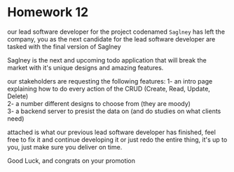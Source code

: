 # Homework 12
our lead software developer for the project codenamed `Saglney` has left the company, you as the next candidate for the lead software developer are tasked with the final version of Saglney

Saglney is the next and upcoming todo application that will break the market with it's unique designs and amazing features.

our stakeholders are requesting the following features:
1- an intro page explaining how to do every action of the CRUD (Create, Read, Update, Delete)   
2- a number different designs to choose from (they are moody)   
3- a backend server to presist the data on (and do studies on what clients need)    
    
attached is what our previous lead software developer has finished, feel free to fix it and continue developing it or just redo the entire thing, it's up to you, just make sure you deliver on time.

Good Luck, and congrats on your promotion
